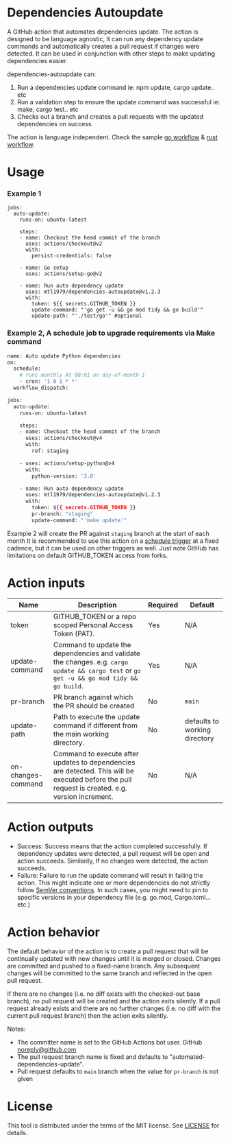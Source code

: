 # Dependencies Autoupdate
A GitHub action that automates dependencies update. The action is designed to be language agnostic, It can run any dependency update commands and automatically creates a pull request if changes were detected. It can be used in conjunction with other steps to make updating dependencies easier.

dependencies-autoupdate can:
1. Run a dependencies update command ie: npm update, cargo update.. etc
2. Run a validation step to ensure the update command was successful ie: make, cargo test.. etc
3. Checks out a branch and creates a pull requests with the updated dependencies on success.

The action is language independent. Check the sample [go workflow](https://github.com/romoh/dependencies-autoupdate/blob/main/.github/workflows/autoupdate-dependencies-go.yml) & [rust workflow](https://github.com/romoh/dependencies-autoupdate/blob/main/.github/workflows/autoupdate-dependencies-rust.yml).

# Usage
### Example 1
```
jobs:
  auto-update:
    runs-on: ubuntu-latest

    steps:
    - name: Checkout the head commit of the branch
      uses: actions/checkout@v2
      with:
        persist-credentials: false
                  
    - name: Go setup
      uses: actions/setup-go@v2
             
    - name: Run auto dependency update 
      uses: mtl1979/dependencies-autoupdate@v1.2.3
      with: 
        token: ${{ secrets.GITHUB_TOKEN }}
        update-command: "'go get -u && go mod tidy && go build'"
        update-path: "'./test/go'" #optional
```

### Example 2, A schedule job to upgrade requirements via Make command
```bash
name: Auto update Python dependencies
on:
  schedule:
    # runs monthly At 00:01 on day-of-month 1
    - cron: '1 0 1 * *'
  workflow_dispatch:

jobs:
  auto-update:
    runs-on: ubuntu-latest

    steps:
    - name: Checkout the head commit of the branch
      uses: actions/checkout@v4
      with:
        ref: staging

    - uses: actions/setup-python@v4
      with:
        python-version: '3.8'

    - name: Run auto dependency update
      uses: mtl1979/dependencies-autoupdate@v1.2.3
      with:
        token: ${{ secrets.GITHUB_TOKEN }}
        pr-branch: "staging"
        update-command: "'make update'"

```

Example 2 will create the PR against `staging` branch at the start of each month
It is recommended to use this action on a [schedule trigger](https://docs.github.com/en/actions/reference/workflow-syntax-for-github-actions#onschedule) at a fixed cadence, but it can be used on other triggers as well. Just note GitHub has limitations on default GITHUB_TOKEN access from forks.

# Action inputs

Name |	Description	| Required | Default
--| --| --| --|
token |	GITHUB_TOKEN or a repo scoped Personal Access Token (PAT). | Yes | N/A
update-command | Command to update the dependencies and validate the changes. e.g. `cargo update && cargo test` or `go get -u && go mod tidy && go build`. | Yes | N/A
pr-branch | PR branch against which the PR should be created  | No | `main`
update-path | Path to execute the update command if different from the main working directory. | No | defaults to working directory
on-changes-command | Command to execute after updates to dependencies are detected. This will be executed before the pull request is created. e.g. version increment. | No | N/A

# Action outputs
- Success: Success means that the action completed successfully. If dependency updates were detected, a pull request will be open and action succeeds. Similarily, If no changes were detected, the action succeeds.
- Failure: Failure to run the update command will result in failing the action. This might indicate one or more dependencies do not strictly follow [SemVer conventions](https://semver.org/). In such cases, you might need to pin to specific versions in your dependency file (e.g. go.mod, Cargo.toml... etc.)

# Action behavior
The default behavior of the action is to create a pull request that will be continually updated with new changes until it is merged or closed. Changes are committed and pushed to a fixed-name branch. Any subsequent changes will be committed to the same branch and reflected in the open pull request.

If there are no changes (i.e. no diff exists with the checked-out base branch), no pull request will be created and the action exits silently.
If a pull request already exists and there are no further changes (i.e. no diff with the current pull request branch) then the action exits silently.

Notes:
* The committer name is set to the GitHub Actions bot user. GitHub <noreply@github.com>
* The pull request branch name is fixed and defaults to "automated-dependencies-update".
* Pull request defaults	to `main` branch when the value for `pr-branch` is not given 

# License
This tool is distributed under the terms of the MIT license. See [LICENSE](https://github.com/romoh/dependencies-autoupdate/blob/main/LICENSE) for details.
